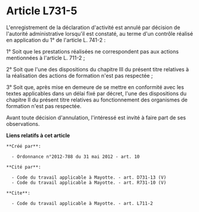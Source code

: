 # Article L731-5

L'enregistrement de la déclaration d'activité est annulé par décision de l'autorité administrative lorsqu'il est constaté, au
terme d'un contrôle réalisé en application du 1° de l'article L. 741-2 : 

1° Soit que les prestations réalisées ne correspondent pas aux actions mentionnées à l'article L. 711-2 ; 

2° Soit que l'une des dispositions du chapitre III du présent titre relatives à la réalisation des actions de formation n'est
pas respectée ; 

3° Soit que, après mise en demeure de se mettre en conformité avec les textes applicables dans un délai fixé par décret,
l'une des dispositions du chapitre II du présent titre relatives au fonctionnement des organismes de formation n'est pas
respectée. 

Avant toute décision d'annulation, l'intéressé est invité à faire part de ses observations.

**Liens relatifs à cet article**

	**Créé par**:

	  - Ordonnance n°2012-788 du 31 mai 2012 - art. 10

	**Cité par**:

	  - Code du travail applicable à Mayotte. - art. D731-13 (V)
	  - Code du travail applicable à Mayotte. - art. R731-10 (V)

	**Cite**:

	  - Code du travail applicable à Mayotte. - art. L711-2
